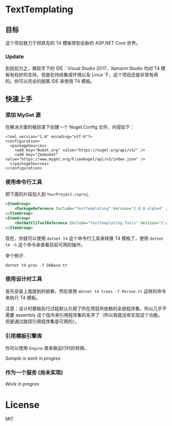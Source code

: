 # TextTemplating
## 目标
这个项目致力于把原先的 T4 模板带到全新的 ASP.NET Core 世界。

### Update 
到目前为之，微软手下的 IDE：Visual Studio 2017、Xamarin Studio 均对 T4 模板有较好的支持，但是在持续集成环境以及 Linux 下，这个项目还是非常有用的。你可以完全的脱离 IDE 来使用 T4 模板。

## 快速上手

### 添加 MyGet 源

在解决方案的根目录下创建一个 Nuget.Config 文件，内容如下：
```
<?xml version="1.0" encoding="utf-8"?>
<configuration>
  <packageSources>
    <add key="NuGet.org" value="https://nuget.org/api/v3/" />
    <add key="ZeekoGet" value="https://www.myget.org/F/zeekoget/api/v3/index.json" />
  </packageSources>
</configuration>
```

### 使用命令行工具
把下面的片段加入到  `YourProject.csproj`.

```xml
<ItemGroup>
    <PackageReference Include="TextTemplating" Version="2.0.0-alpha4" />
</ItemGroup>
<ItemGroup>
    <DotNetCliToolReference Include="TextTemplating.Tools" Version="2.0.0-alpha5" />
</ItemGroup>
```

现在，你就可以使用 `dotnet t4` 这个命令行工具来转换 T4 模板了，使用 `dotnet t4 -h` 这个命令来查看目前可用的操作。


举个例子:
```Batchfile
dotnet t4 proc -f DbBase.tt
```

### 使用设计时工具
首先安装上面提到的依赖，然后使用 `dotnet t4 trans -f Person.tt` 这样的命令来执行 T4 模板。

注意：设计时模板执行过程默认引用了所在项目所依赖的全部程序集，所以几乎不需要 assembly 这个指令来引用程序集的名字了（所以我就没有实现这个功能，但是通过路径引用程序集是可用的）。


### 引用模板引擎库
你可以使用 `Engine` 类来做运行时的转换。

*Sample is work in progres*

### 作为一个服务 (尚未实现)
*Work in progres*

# License
MIT
